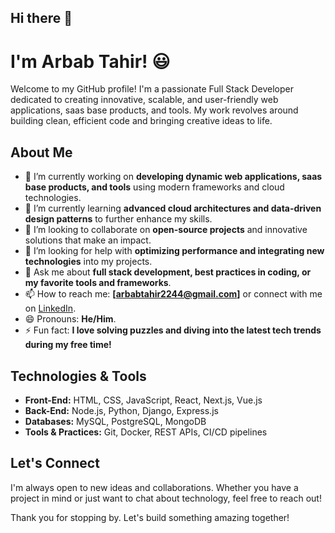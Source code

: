 ## Hi there 👋

# I'm Arbab Tahir! 😃

Welcome to my GitHub profile! I'm a passionate Full Stack Developer dedicated to creating innovative, scalable, and user-friendly web applications, saas base products, and tools. My work revolves around building clean, efficient code and bringing creative ideas to life.

## About Me

- 🔭 I’m currently working on **developing dynamic web applications, saas base products, and tools** using modern frameworks and cloud technologies.
- 🌱 I’m currently learning **advanced cloud architectures and data-driven design patterns** to further enhance my skills.
- 👯 I’m looking to collaborate on **open-source projects** and innovative solutions that make an impact.
- 🤔 I’m looking for help with **optimizing performance and integrating new technologies** into my projects.
- 💬 Ask me about **full stack development, best practices in coding, or my favorite tools and frameworks**.
- 📫 How to reach me: **[arbabtahir2244@gmail.com]** or connect with me on [LinkedIn](https://www.linkedin.com/in/marbabtahir).
- 😄 Pronouns: **He/Him**.
- ⚡ Fun fact: **I love solving puzzles and diving into the latest tech trends during my free time!**

## Technologies & Tools

- **Front-End:** HTML, CSS, JavaScript, React, Next.js, Vue.js
- **Back-End:** Node.js, Python, Django, Express.js
- **Databases:** MySQL, PostgreSQL, MongoDB
- **Tools & Practices:** Git, Docker, REST APIs, CI/CD pipelines
<!--
## Projects

Here are a few projects that showcase my work:
- **Project One:** A dynamic web application built with React and Node.js that streamlines [describe functionality].
- **Project Two:** An innovative platform leveraging Python and Django to [brief project description].
- **Project Three:** A full stack project featuring a robust backend with MongoDB and an intuitive front-end using Vue.js.

Feel free to explore more of my work in my [GitHub repositories](https://github.com/yourusername).
-->

## Let's Connect

I'm always open to new ideas and collaborations. Whether you have a project in mind or just want to chat about technology, feel free to reach out!

Thank you for stopping by. Let's build something amazing together!

